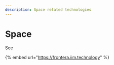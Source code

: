 ```yaml
---
description: Space related technologies
---
```


# Space

See 

{% embed url="https://frontera.iim.technology" %}





